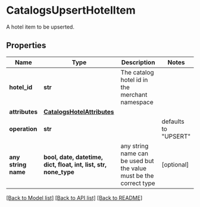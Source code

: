 # CatalogsUpsertHotelItem

A hotel item to be upserted.

## Properties
Name | Type | Description | Notes
------------ | ------------- | ------------- | -------------
**hotel_id** | **str** | The catalog hotel id in the merchant namespace | 
**attributes** | [**CatalogsHotelAttributes**](CatalogsHotelAttributes.md) |  | 
**operation** | **str** |  | defaults to "UPSERT"
**any string name** | **bool, date, datetime, dict, float, int, list, str, none_type** | any string name can be used but the value must be the correct type | [optional]

[[Back to Model list]](../README.md#documentation-for-models) [[Back to API list]](../README.md#documentation-for-api-endpoints) [[Back to README]](../README.md)


